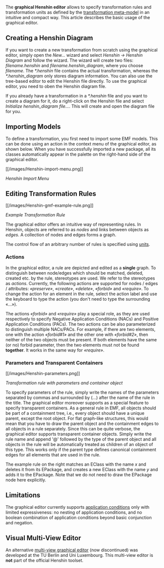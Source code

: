 The **graphical Henshin editor** allows to specify transformation rules
and transformation units as defined by the [transformation
meta-model](Transformation-Meta-Model "wikilink") in an
intuitive and compact way. This article describes the basic usage of the
graphical editor.

## Creating a Henshin Diagram

If you want to create a new transformation from scratch using the
graphical editor, simply open the *New\...* wizard and select *Henshin
-\> Henshin Diagram* and follow the wizard. The wizard will create two
files: *filename.henshin* and *filename.henshin_diagram*, where you
choose *filename*. The *\*.henshin* file contains the actual
transformation, whereas the *\*.henshin_diagram* only stores diagram
information. You can also use the tree-based editor to edit the Henshin
file directly. To use the graphical editor, you need to oben the Henshin
diagram file.

If you already have a transformation in a *\*.henshin* file and you want
to create a diagram for it, do a right-click on the Henshin file and
select *Initialize henshin_diagram file\...*. This will create and open
the diagram file for you.

## Importing Models

To define a transformation, you first need to import some EMF models.
This can be done using an action in the context menu of the graphical
editor, as shown below. When you have successfully imported a new
package, all its classes automatically appear in the palette on the
right-hand side of the graphical editor.

[[/images/Henshin-import-menu.png]]

_Henshin Import Menu_


## Editing Transformation Rules

[[/images/Henshin-gmf-example-rule.png]]

_Example Transformation Rule_

The graphical editor offers an intuitive way of representing rules. In
Henshin, objects are referred to as *nodes* and links between objects as
*edges*. A collection of nodes and edges forms a graph.

The control flow of an arbitrary number of rules is specified using
[units](Units "wikilink").

### Actions

In the graphical editor, a rule are depicted and edited as a **single**
graph. To distinguish between node/edges which should be matched,
deleted, created etc. by the rule, stereotypes are used. We refer to the
stereotypes as *actions*. Currently, the following actions are supported
for nodes / edges / attributes:
*«preserve»*,
*«create»*,
*«delete»*,
*«forbid»* and
*«require»*. To change
the action for an element in the rule, select the action label and use
the keyboard to type the action (you don\'t need to type the surrounding
«\...»).

The actions *«forbid»*
and *«require»* play a
special role, as they are used respectively to specify Negative
Application Conditions (NACs) and Positive Application Conditions
(PACs). The two actions can be also parameterized to distinguish
multiple NACs/PACs. For example, if there are two elements, one with the
action *«forbid#1»* and
the other one with
*«forbid#2»*, then
neither of the two objects must be present. If both elements have the
same (or no) forbid parameter, then the two elements must not be found
**together**. It works in the same way for
*«require»*.

### Parameters and Transparent Containers

[[/images/Henshin-parameters.png]]

_Transformation rule with parameters and container object_

To specify parameters of the rule, simply write the names of the
parameters separated by commas and surrounded by (\...) after the name
of the rule in the title. The graphical editor moreover supports as a
special feature to specify transparent containers. As a general rule in
EMF, all objects should be part of a containment tree, i.e., every
object should have a unique parent, except the root object. For flat
graph-like structures, this would mean that you have to draw the parent
object and the containment edges to all objects in a rule separately.
Since this can be quite verbose, the graphical editor supports
transparent container objects. Simply write the rule name and append
\'@\' followed by the type of the parent object and all objects in the
rule will be automatically treated as children of an object of this
type. This works only if the parent type defines canonical containment
edges for all elements that are used in the rule.

The example rule on the right matches an EClass with the name *x* and
deletes it from its EPackage, and creates a new EClass with the name *y*
and adds it to the EPackage. Note that we do not need to draw the
EPackage node here explicitly.

## Limitations

The graphical editor currently supports [application
conditions](Transformation_Meta-Model#Advanced_concepts:_Application_conditions_and_rule_nesting "wikilink")
only with limited expressiveness: no nesting of application conditions,
and no boolean combination of application conditions beyond basic
conjunction and negation.

## Visual Multi-View Editor

An alternative [multi-view graphical
editor](Multi-View_Editor "wikilink") (now discontinued) was developed at
the TU Berlin and Uni Luxembourg. This multi-view editor is **not** 
part of the official Henshin toolset.


